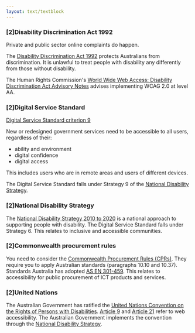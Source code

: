 ```yaml
---
layout: text/textblock
---
```


### [2]Disability Discrimination Act 1992

Private and public sector online complaints do happen.

The [Disability Discrimination Act 1992](https://www.humanrights.gov.au/our-work/disability-rights/about-disability-rights) protects Australians from discrimination. It is unlawful to treat people with disability any differently from those without disability. 

The Human Rights Commission's [World Wide Web Access: Disability Discrimination Act Advisory Notes](https://www.humanrights.gov.au/world-wide-web-access-disability-discrimination-act-advisory-notes-ver-41-2014) advises implementing WCAG 2.0 at level AA.


### [2]Digital Service Standard

[Digital Service Standard criterion 9](/digital-service-standard/9-make-it-accessible/)

New or redesigned government services need to be accessible to all users, regardless of their:

- ability and environment 
- digital confidence
- digital access

This includes users who are in remote areas and users of different devices.

The Digital Service Standard falls under Strategy 9 of the [National Disability Strategy](https://www.dss.gov.au/our-responsibilities/disability-and-carers/publications-articles/policy-research/national-disability-strategy-2010-2020).

### [2]National Disability Strategy

The [National Disability Strategy 2010 to 2020](https://www.dss.gov.au/our-responsibilities/disability-and-carers/publications-articles/policy-research/national-disability-strategy-2010-2020) is a national approach to supporting people with disability. The Digital Service Standard falls under Strategy 6. This relates to inclusive and accessible communities.

### [2]Commonwealth procurement rules

You need to consider the [Commonwealth Procurement Rules (CPRs)](https://www.finance.gov.au/procurement/procurement-policy-and-guidance/commonwealth-procurement-rules/). They require you to apply Australian standards (paragraphs 10.10 and 10.37). Standards Australia has adopted [AS EN 301-459](https://infostore.saiglobal.com/en-au/Standards/AS-EN-301-549-2016-1892396/). This relates to accessibility for public procurement of ICT products and services.

### [2]United Nations

The Australian Government has ratified the [United Nations Convention on the Rights of Persons with Disabilities](https://www.un.org/development/desa/disabilities/convention-on-the-rights-of-persons-with-disabilities.html). [Article 9](https://www.un.org/development/desa/disabilities/convention-on-the-rights-of-persons-with-disabilities/article-9-accessibility.html) and [Article 21](https://www.un.org/development/desa/disabilities/convention-on-the-rights-of-persons-with-disabilities/article-21-freedom-of-expression-and-opinion-and-access-to-information.html) refer to web accessibility. The Australian Government implements the convention through the [National Disability Strategy](/content-strategy/accessible-content/consequences-risk/#national-disability-strategy).
